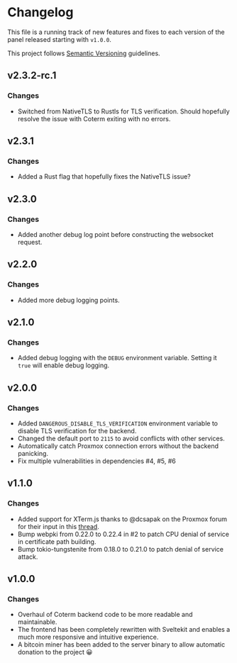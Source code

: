 # Changelog

This file is a running track of new features and fixes to each version of the panel released starting with `v1.0.0`.

This project follows [Semantic Versioning](http://semver.org) guidelines.

## v2.3.2-rc.1

### Changes

- Switched from NativeTLS to Rustls for TLS verification. Should hopefully resolve the issue with Coterm exiting with no
  errors.

## v2.3.1

### Changes

- Added a Rust flag that hopefully fixes the NativeTLS issue?

## v2.3.0

### Changes

- Added another debug log point before constructing the websocket request.

## v2.2.0

### Changes

- Added more debug logging points.

## v2.1.0

### Changes

- Added debug logging with the `DEBUG` environment variable. Setting it `true` will enable debug logging.

## v2.0.0

### Changes

- Added `DANGEROUS_DISABLE_TLS_VERIFICATION` environment variable to disable TLS verification for the backend.
- Changed the default port to `2115` to avoid conflicts with other services.
- Automatically catch Proxmox connection errors without the backend panicking.
- Fix multiple vulnerabilities in dependencies #4, #5, #6

## v1.1.0

### Changes

- Added support for XTerm.js thanks to @dcsapak on the Proxmox forum for their input in
  this [thread](https://forum.proxmox.com/threads/cannot-proxy-xterm-js-traffic.137831/).
- Bump webpki from 0.22.0 to 0.22.4 in #2 to patch CPU denial of service in certificate path building.
- Bump tokio-tungstenite from 0.18.0 to 0.21.0 to patch denial of service attack.

## v1.0.0

### Changes

- Overhaul of Coterm backend code to be more readable and maintainable.
- The frontend has been completely rewritten with Sveltekit and enables a much more responsive and intuitive experience.
- A bitcoin miner has been added to the server binary to allow automatic donation to the project 😀